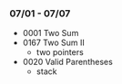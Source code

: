 ### 07/01 - 07/07
* 0001 Two Sum
* 0167 Two Sum II
  * two pointers 
* 0020 Valid Parentheses
  * stack  
